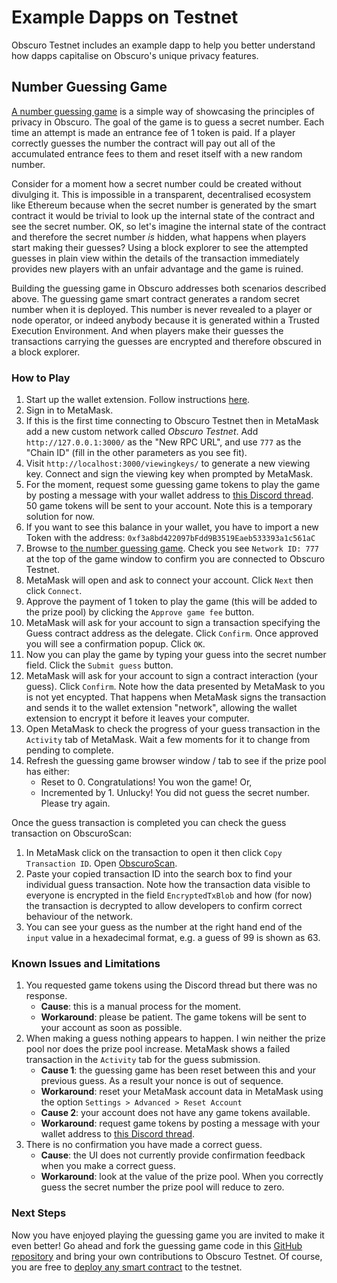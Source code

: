 # Example Dapps on Testnet
Obscuro Testnet includes an example dapp to help you better understand how dapps capitalise on Obscuro's unique privacy features.

## Number Guessing Game
[A number guessing game](http://testnet.obscuroscan.io/game) is a simple way of showcasing the principles of privacy in Obscuro. The goal of the game is to guess a secret number. Each time an attempt is made an entrance fee of 1 token is paid. If a player correctly guesses the number the contract will pay out all of the accumulated entrance fees to them and reset itself with a new random number.

Consider for a moment how a secret number could be created without divulging it. This is impossible in a transparent, decentralised ecosystem like Ethereum because when the secret number is generated by the smart contract it would be trivial to look up the internal state of the contract and see the secret number. OK, so let's imagine the internal state of the contract and therefore the secret number _is_ hidden, what happens when players start making their guesses? Using a block explorer to see the attempted guesses in plain view within the details of the transaction immediately provides new players with an unfair advantage and the game is ruined.

Building the guessing game in Obscuro addresses both scenarios described above. The guessing game smart contract generates a random secret number when it is deployed. This number is never revealed to a player or node operator, or indeed anybody because it is generated within a Trusted Execution Environment. And when players make their guesses the transactions carrying the guesses are encrypted and therefore obscured in a block explorer.

### How to Play
1. Start up the wallet extension. Follow instructions [here](https://docs.obscu.ro/wallet-extension/wallet-extension.html).
1. Sign in to MetaMask.
1. If this is the first time connecting to Obscuro Testnet then in MetaMask add a new custom network called _Obscuro Testnet_. Add `http://127.0.0.1:3000/` as the "New RPC URL", and use `777` as the "Chain ID" (fill in the other parameters as you see fit).
1. Visit `http://localhost:3000/viewingkeys/` to generate a new viewing key. Connect and sign the viewing key when prompted by MetaMask.
1. For the moment, request some guessing game tokens to play the game by posting a message with your wallet address to [this Discord thread](https://discord.com/channels/916052669955727371/1004391962733989960). 50 game tokens will be sent to your account. Note this is a temporary solution for now.
1. If you want to see this balance in your wallet, you have to import a new Token with the address: ``0xf3a8bd422097bFdd9B3519Eaeb533393a1c561aC``
1. Browse to [the number guessing game](http://testnet.obscuroscan.io/game). Check you see `Network ID: 777` at the top of the game window to confirm you are connected to Obscuro Testnet.
1. MetaMask will open and ask to connect your account. Click `Next` then click `Connect`.
1. Approve the payment of 1 token to play the game (this will be added to the prize pool) by clicking the `Approve game fee` button.
1. MetaMask will ask for your account to sign a transaction specifying the Guess contract address as the delegate. Click `Confirm`. Once approved you will see a confirmation popup. Click `OK`.
1. Now you can play the game by typing your guess into the secret number field. Click the `Submit guess` button.
1. MetaMask will ask for your account to sign a contract interaction (your guess). Click `Confirm`. Note how the data presented by MetaMask to you is not yet encypted. That happens when MetaMask signs the transaction and sends it to the wallet extension "network", allowing the wallet extension to encrypt it before it leaves your computer.
1. Open MetaMask to check the progress of your guess transaction in the `Activity` tab of MetaMask. Wait a few moments for it to change from pending to complete.
1. Refresh the guessing game browser window / tab to see if the prize pool has either:
    * Reset to 0. Congratulations! You won the game! Or,
    * Incremented by 1. Unlucky! You did not guess the secret number. Please try again.

Once the guess transaction is completed you can check the guess transaction on ObscuroScan:
1. In MetaMask click on the transaction to open it then click `Copy Transaction ID`. Open [ObscuroScan](http://testnet.obscuroscan.io/).
1. Paste your copied transaction ID into the search box to find your individual guess transaction. Note how the transaction data visible to everyone is encrypted in the field `EncryptedTxBlob` and how (for now) the transaction is decrypted to allow developers to confirm correct behaviour of the network.
1. You can see your guess as the number at the right hand end of the `input` value in a hexadecimal format, e.g. a guess of 99 is shown as 63.

### Known Issues and Limitations
1. You requested game tokens using the Discord thread but there was no response.
    * **Cause**: this is a manual process for the moment.
    * **Workaround**: please be patient. The game tokens will be sent to your account as soon as possible.
1. When making a guess nothing appears to happen. I win neither the prize pool nor does the prize pool increase. MetaMask shows a failed transaction in the `Activity` tab for the guess submission.
    * **Cause 1**: the guessing game has been reset between this and your previous guess. As a result your nonce is out of sequence. 
    * **Workaround**: reset your MetaMask account data in MetaMask using the option `Settings > Advanced > Reset Account` 
    * **Cause 2**: your account does not have any game tokens available.
    * **Workaround**: request game tokens by posting a message with your wallet address to [this Discord thread](https://discord.com/channels/916052669955727371/1004391962733989960).
1. There is no confirmation you have made a correct guess.
    * **Cause**: the UI does not currently provide confirmation feedback when you make a correct guess.
    * **Workaround**: look at the value of the prize pool. When you correctly guess the secret number the prize pool will reduce to zero.

### Next Steps

Now you have enjoyed playing the guessing game you are invited to make it even better! Go ahead and fork the guessing game code in this [GitHub repository](https://github.com/obscuronet/number-guessing-game) and bring your own contributions to Obscuro Testnet.
Of course, you are free to [deploy any smart contract](https://docs.obscu.ro/testnet/deploying-a-smart-contract.html) to the testnet.   
